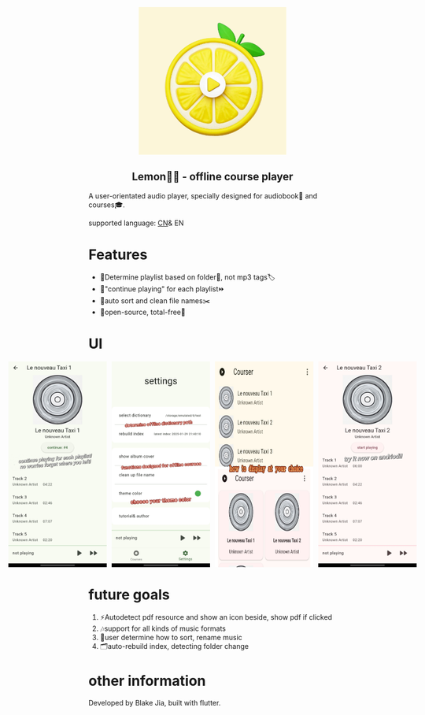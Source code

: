<p align="center">
  <img src="assets/launch_icon/launchIcon.png" width="300px" alt="lunch icon">
</p>
<h2 align="center">Lemon🍋‍🟩 - offline course player</h2>
A user-orientated audio player, specially designed for audiobook📖 and courses🎓. 

supported language: [CN](README_zh.md)& EN

# Features
- 🌟Determine playlist based on folder📂, not mp3 tags🏷️
- 🌟"continue playing" for each playlist⏩
- 🌟auto sort and clean file names✂️
- 🌟open-source, total-free💸

# UI
<p style="display: flex; justify-content: center; gap: 10px;">
  <img src="assets/screenshots/continue_playing.jpg" width="200px" alt="screenshot1">
  <img src="assets/screenshots/settings_page.jpg" width="200px" alt="screenshot2">
  <img src="assets/screenshots/playlist_view.jpg" width="200px" alt="screenshot3">
  <img src="assets/screenshots/else.jpg" width="200px" alt="screenshot4">
</p>

# future goals
1. ⚡Autodetect pdf resource and show an icon beside, show pdf if clicked
2. 🎶support for all kinds of music formats
3. 🍬user determine how to sort, rename music
4. 🗂️auto-rebuild index, detecting folder change

# other information
Developed by Blake Jia, built with flutter. 
